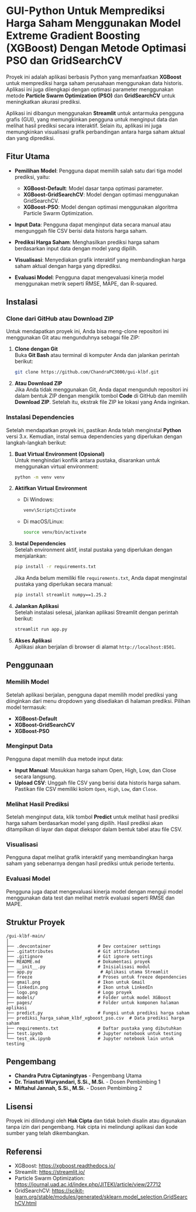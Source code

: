 
# GUI-Python Untuk Memprediksi Harga Saham Menggunakan Model Extreme Gradient Boosting (XGBoost) Dengan Metode Optimasi PSO dan GridSearchCV

Proyek ini adalah aplikasi berbasis Python yang memanfaatkan **XGBoost** untuk memprediksi harga saham perusahaan menggunakan data historis. Aplikasi ini juga dilengkapi dengan optimasi parameter menggunakan metode **Particle Swarm Optimization (PSO)** dan **GridSearchCV** untuk meningkatkan akurasi prediksi.

Aplikasi ini dibangun menggunakan **Streamlit** untuk antarmuka pengguna grafis (GUI), yang memungkinkan pengguna untuk menginput data dan melihat hasil prediksi secara interaktif. Selain itu, aplikasi ini juga memungkinkan visualisasi grafik perbandingan antara harga saham aktual dan yang diprediksi.

## Fitur Utama
- **Pemilihan Model**: Pengguna dapat memilih salah satu dari tiga model prediksi, yaitu:
  - **XGBoost-Default**: Model dasar tanpa optimasi parameter.
  - **XGBoost-GridSearchCV**: Model dengan optimasi menggunakan GridSearchCV.
  - **XGBoost-PSO**: Model dengan optimasi menggunakan algoritma Particle Swarm Optimization.
  
- **Input Data**: Pengguna dapat menginput data secara manual atau mengunggah file CSV berisi data historis harga saham.
  
- **Prediksi Harga Saham**: Menghasilkan prediksi harga saham berdasarkan input data dengan model yang dipilih.
  
- **Visualisasi**: Menyediakan grafik interaktif yang membandingkan harga saham aktual dengan harga yang diprediksi.

- **Evaluasi Model**: Pengguna dapat mengevaluasi kinerja model menggunakan metrik seperti RMSE, MAPE, dan R-squared.

## Instalasi

### Clone dari GitHub atau Download ZIP
Untuk mendapatkan proyek ini, Anda bisa meng-clone repositori ini menggunakan Git atau mengunduhnya sebagai file ZIP:

1. **Clone dengan Git**  
   Buka **Git Bash** atau terminal di komputer Anda dan jalankan perintah berikut:
   ```bash
   git clone https://github.com/ChandraPC3000/gui-klbf.git
   ```

2. **Atau Download ZIP**  
   Jika Anda tidak menggunakan Git, Anda dapat mengunduh repositori ini dalam bentuk ZIP dengan mengklik tombol **Code** di GitHub dan memilih **Download ZIP**. Setelah itu, ekstrak file ZIP ke lokasi yang Anda inginkan.

### Instalasi Dependencies

Setelah mendapatkan proyek ini, pastikan Anda telah menginstal **Python** versi 3.x. Kemudian, instal semua dependencies yang diperlukan dengan langkah-langkah berikut:

1. **Buat Virtual Environment (Opsional)**  
   Untuk menghindari konflik antara pustaka, disarankan untuk menggunakan virtual environment:
   ```bash
   python -m venv venv
   ```

2. **Aktifkan Virtual Environment**
   - Di Windows:
     ```bash
     venv\Scriptsctivate
     ```
   - Di macOS/Linux:
     ```bash
     source venv/bin/activate
     ```

3. **Instal Dependencies**  
   Setelah environment aktif, instal pustaka yang diperlukan dengan menjalankan:
   ```bash
   pip install -r requirements.txt
   ```
   Jika Anda belum memiliki file `requirements.txt`, Anda dapat menginstal pustaka yang diperlukan secara manual:
   ```bash
   pip install streamlit numpy==1.25.2
   ```

4. **Jalankan Aplikasi**  
   Setelah instalasi selesai, jalankan aplikasi Streamlit dengan perintah berikut:
   ```bash
   streamlit run app.py
   ```

5. **Akses Aplikasi**  
   Aplikasi akan berjalan di browser di alamat `http://localhost:8501`.

## Penggunaan

### Memilih Model
Setelah aplikasi berjalan, pengguna dapat memilih model prediksi yang diinginkan dari menu dropdown yang disediakan di halaman prediksi. Pilihan model termasuk:
- **XGBoost-Default**
- **XGBoost-GridSearchCV**
- **XGBoost-PSO**

### Menginput Data
Pengguna dapat memilih dua metode input data:
- **Input Manual**: Masukkan harga saham Open, High, Low, dan Close secara langsung.
- **Upload CSV**: Unggah file CSV yang berisi data historis harga saham. Pastikan file CSV memiliki kolom `Open`, `High`, `Low`, dan `Close`.


### Melihat Hasil Prediksi
Setelah menginput data, klik tombol **Predict** untuk melihat hasil prediksi harga saham berdasarkan model yang dipilih. Hasil prediksi akan ditampilkan di layar dan dapat diekspor dalam bentuk tabel atau file CSV.

### Visualisasi
Pengguna dapat melihat grafik interaktif yang membandingkan harga saham yang sebenarnya dengan hasil prediksi untuk periode tertentu.

### Evaluasi Model
Pengguna juga dapat mengevaluasi kinerja model dengan menguji model menggunakan data test dan melihat metrik evaluasi seperti RMSE dan MAPE.

## Struktur Proyek

```
/gui-klbf-main/
│
├── .devcontainer                  # Dev container settings
├── .gitattributes                 # Git attributes
├── .gitignore                     # Git ignore settings
├── README.md                      # Dokumentasi proyek
├── __init__.py                    # Inisialisasi modul
├── app.py                          # Aplikasi utama Streamlit
├── freeze                         # Proses untuk freeze dependencies
├── gmail.png                      # Ikon untuk Gmail
├── linkedin.png                   # Ikon untuk LinkedIn
├── logo.png                       # Logo proyek
├── models/                        # Folder untuk model XGBoost
├── pages/                         # Folder untuk komponen halaman aplikasi
├── predict.py                     # Fungsi untuk prediksi harga saham
├── prediksi_harga_saham_klbf_xgboost_pso.csv  # Data prediksi harga saham
├── requirements.txt               # Daftar pustaka yang dibutuhkan
├── test.ipynb                     # Jupyter notebook untuk testing
└── test_ok.ipynb                  # Jupyter notebook lain untuk testing
```

## Pengembang

- **Chandra Putra Ciptaningtyas** - Pengembang Utama  
- **Dr. Triastuti Wuryandari, S.Si., M.Si.** - Dosen Pembimbing 1  
- **Miftahul Jannah, S.Si., M.Si.** - Dosen Pembimbing 2

## Lisensi
Proyek ini dilindungi oleh **Hak Cipta** dan tidak boleh disalin atau digunakan tanpa izin dari pengembang. Hak cipta ini melindungi aplikasi dan kode sumber yang telah dikembangkan.

## Referensi
- XGBoost: https://xgboost.readthedocs.io/
- Streamlit: https://streamlit.io/
- Particle Swarm Optimization: https://journal.uad.ac.id/index.php/JITEKI/article/view/27712
- GridSearchCV: https://scikit-learn.org/stable/modules/generated/sklearn.model_selection.GridSearchCV.html
